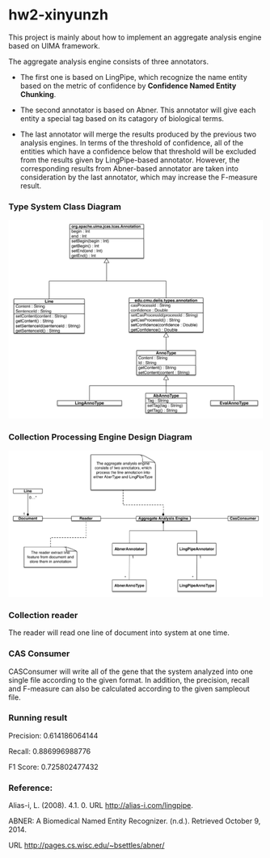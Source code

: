 hw2-xinyunzh
============
This project is mainly about how to implement an aggregate analysis engine based on UIMA framework. 

The aggregate analysis engine consists of three annotators. 

* The first one is based on LingPipe, which recognize the name entity based on the metric of confidence by **Confidence Named Entity Chunking**. 

* The second annotator is based on Abner. This annotator will give each entity a special tag based on its catagory of biological terms.

* The last annotator will merge the results produced by the previous two analysis engines. In terms of the threshold of confidence, all of the entities which have a confidence below that threshold will be excluded from the results given by LingPipe-based annotator. However, the corresponding results from Abner-based annotator are taken into consideration by the last annotator, which may increase the F-measure result.

### Type System Class Diagram
![Type System Diagram](https://github.com/victorzhao1990/hw2-xinyunzh/blob/master/hw2-xinyunzh/src/main/resources/docs/type-diagram.png)


### Collection Processing Engine Design Diagram
![CPE Diagram](https://github.com/victorzhao1990/hw2-xinyunzh/blob/master/hw2-xinyunzh/src/main/resources/docs/domain-diagram.png)

### Collection reader

The reader will read one line of document into system at one time.

### CAS Consumer

CASConsumer will write all of the gene that the system analyzed into one single file according to the given format. In addition, the precision, recall and F-measure can also be calculated according to the given sampleout file.

### Running result

Precision: 0.614186064144

Recall: 0.886996988776

F1 Score: 0.725802477432

### Reference:

Alias-i, L. (2008). 4.1. 0. URL http://alias-i.com/lingpipe.

ABNER: A Biomedical Named Entity Recognizer. (n.d.). Retrieved October 9, 2014.

URL http://pages.cs.wisc.edu/~bsettles/abner/
